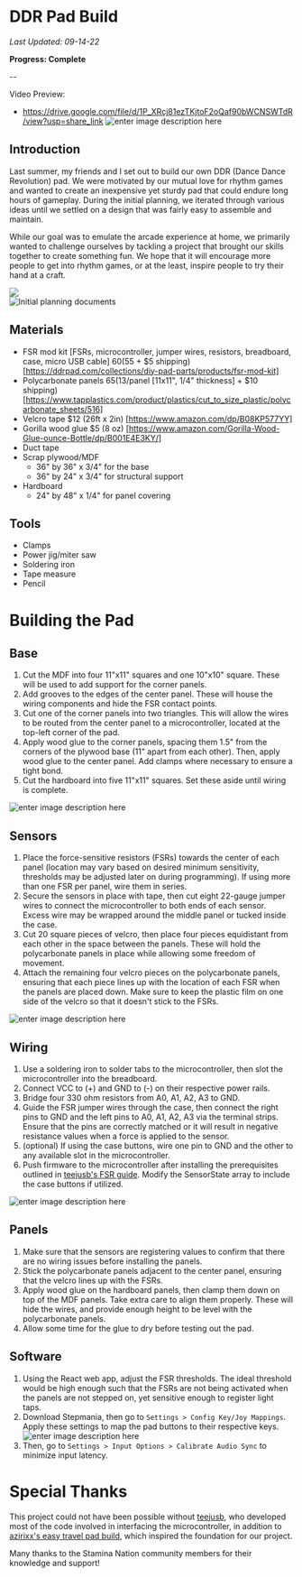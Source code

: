 # DDR Pad Build
*Last Updated: 09-14-22*

**Progress: Complete**

--

Video Preview:
* https://drive.google.com/file/d/1P_XRcj81ezTKjtoF2oQaf90bWCNSWTdR/view?usp=share_link
![enter image description here](https://i.imgur.com/nr7AmzJ.png)

## Introduction

Last summer, my friends and I set out to build our own DDR (Dance Dance Revolution) pad. We were motivated by our mutual love for rhythm games and wanted to create an inexpensive yet sturdy pad that could endure long hours of gameplay. During the initial planning, we iterated through various ideas until we settled on a design that was fairly easy to assemble and maintain.

While our goal was to emulate the arcade experience at home, we primarily wanted to challenge ourselves by tackling a project that brought our skills together to create something fun. We hope that it will encourage more people to get into rhythm games, or at the least, inspire people to try their hand at a craft.

![](https://i.imgur.com/zRv2hFl.jpg)  
![Initial planning documents](https://i.imgur.com/Y11E0Yj.jpg)
## Materials

- FSR mod kit [FSRs, microcontroller, jumper wires, resistors, breadboard, case, micro USB cable] $60 ($55 + $5 shipping) [https://ddrpad.com/collections/diy-pad-parts/products/fsr-mod-kit] 
- Polycarbonate panels $65 ($13/panel [11x11", 1/4" thickness] + $10 shipping) [https://www.tapplastics.com/product/plastics/cut_to_size_plastic/polycarbonate_sheets/516]
- Velcro tape $12 (26ft x 2in) [https://www.amazon.com/dp/B08KP577YY]
- Gorilla wood glue $5 (8 oz) [https://www.amazon.com/Gorilla-Wood-Glue-ounce-Bottle/dp/B001E4E3KY/]
-  Duct tape 
- Scrap plywood/MDF
	- 36" by 36" x 3/4" for the base
	- 36" by 24" x 3/4" for structural support
- Hardboard
	- 24" by 48" x 1/4" for panel covering


## Tools
- Clamps
- Power jig/miter saw
- Soldering iron
- Tape measure
- Pencil

# Building the Pad
## Base

1. Cut the MDF into four 11"x11" squares and one 10"x10" square. These will be used to add support for the corner panels.
2. Add grooves to the edges of the center panel. These will house the wiring components and hide the FSR contact points.
3. Cut one of the corner panels into two triangles. This will allow the wires to be routed from the center panel to a microcontroller, located at the top-left corner of the pad.
4. Apply wood glue to the corner panels, spacing them 1.5" from the corners of the plywood base (11" apart from each other). Then, apply wood glue to the center panel. Add clamps where necessary to ensure a tight bond.
5. Cut the hardboard into five 11"x11" squares. Set these aside until wiring is complete.

![enter image description here](https://i.imgur.com/LPpu2RX.jpg)

## Sensors
1. Place the force-sensitive resistors (FSRs) towards the center of each panel (location may vary based on desired minimum sensitivity, thresholds may be adjusted later on during programming). If using more than one FSR per panel, wire them in series.
2. Secure the sensors in place with tape, then cut eight 22-gauge jumper wires to connect the microcontroller to both ends of each sensor. Excess wire may be wrapped around the middle panel or tucked inside the case.
3. Cut 20 square pieces of velcro, then place four pieces equidistant from each other in the space between the panels. These will hold the polycarbonate panels in place while allowing some freedom of movement.
4. Attach the remaining four velcro pieces on the polycarbonate panels, ensuring that each piece lines up with the location of each FSR when the panels are placed down. Make sure to keep the plastic film on one side of the velcro so that it doesn't stick to the FSRs.

![enter image description here](https://i.imgur.com/SCcwuS6.jpg)
## Wiring
1. Use a soldering iron to solder tabs to the microcontroller, then slot the microcontroller into the breadboard.
2. Connect VCC to (+) and GND to (-) on their respective power rails. 
3. Bridge four 330 ohm resistors from A0, A1, A2, A3 to GND.
4. Guide the FSR jumper wires through the case, then connect the right pins to GND and the left pins to A0, A1, A2, A3 via the terminal strips. Ensure that the pins are correctly matched or it will result in negative resistance values when a force is applied to the sensor.
5. (optional) If using the case buttons, wire one pin to GND and the other to any available slot in the microcontroller. 
6. Push firmware to the microcontroller after installing the prerequisites outlined in [teejusb's FSR guide](https://github.com/teejusb/fsr/blob/master/README.md "README.md"). Modify the SensorState array to include the case buttons if utilized.


![enter image description here](https://i.imgur.com/yqpmTn9.jpg)
## Panels
1. Make sure that the sensors are registering values to confirm that there are no wiring issues before installing the panels.
2. Stick the polycarbonate panels adjacent to the center panel, ensuring that the velcro lines up with the FSRs.
3. Apply wood glue on the hardboard panels, then clamp them down on top of the MDF panels. Take extra care to align them properly. These will hide the wires, and provide enough height to be level with the polycarbonate panels.
4. Allow some time for the glue to dry before testing out the pad.

## Software
1. Using the React web app, adjust the FSR thresholds. The ideal threshold would be high enough such that the FSRs are not being activated when the panels are not stepped on, yet sensitive enough to register light taps.
2. Download Stepmania, then go to `Settings > Config Key/Joy Mappings`. Apply these settings to map the pad buttons to their respective keys.
![enter image description here](https://i.imgur.com/C6eNRz7.png)
3. Then, go to `Settings > Input Options > Calibrate Audio Sync` to minimize input latency.

# Special Thanks
This project could not have been possible without [teejusb](https://github.com/teejusb/fsr/blob/master/README.md), who developed most of the code involved in interfacing the microcontroller, in addition to [azirixx's easy travel pad build](https://github.com/azirixx/easy-travel-pad-build), which inspired the foundation for our project.

Many thanks to the Stamina Nation community members for their knowledge and support!
